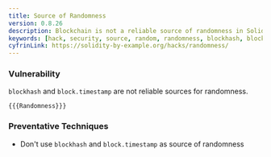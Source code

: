 ```yaml
---
title: Source of Randomness
version: 0.8.26
description: Blockchain is not a reliable source of randomness in Solidity
keywords: [hack, security, source, random, randomness, blockhash, block, timestamp]
cyfrinLink: https://solidity-by-example.org/hacks/randomness/
---
```


### Vulnerability

`blockhash` and `block.timestamp` are not reliable sources for randomness.

```solidity
{{{Randomness}}}
```

### Preventative Techniques

- Don't use `blockhash` and `block.timestamp` as source of randomness
